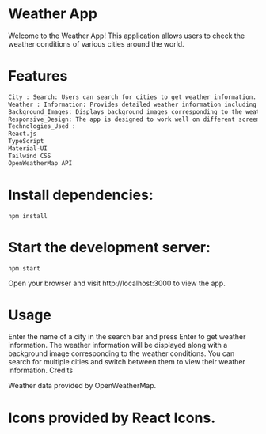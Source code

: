 # Weather App

Welcome to the Weather App! This application allows users to check the weather conditions of various cities around the world.

 # Features
```sh
City : Search: Users can search for cities to get weather information.
Weather : Information: Provides detailed weather information including temperature, humidity, pressure, and wind speed.
Background_Images: Displays background images corresponding to the weather conditions.
Responsive_Design: The app is designed to work well on different screen sizes.
Technologies_Used :
React.js
TypeScript
Material-UI
Tailwind CSS
OpenWeatherMap API
```

# Install dependencies:

`npm install`

# Start the development server:

`npm start`

Open your browser and visit http://localhost:3000 to view the app.

# Usage

Enter the name of a city in the search bar and press Enter to get weather information.
The weather information will be displayed along with a background image corresponding to the weather conditions.
You can search for multiple cities and switch between them to view their weather information.
Credits

Weather data provided by OpenWeatherMap.

# Icons provided by React Icons.
